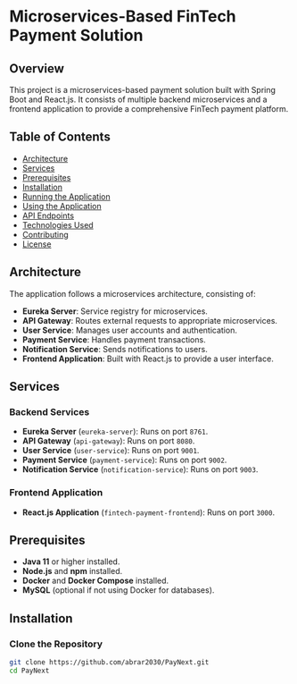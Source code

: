# Microservices-Based FinTech Payment Solution

## Overview

This project is a microservices-based payment solution built with Spring Boot and React.js. It consists of multiple backend microservices and a frontend application to provide a comprehensive FinTech payment platform.

## Table of Contents

- [Architecture](#architecture)
- [Services](#services)
- [Prerequisites](#prerequisites)
- [Installation](#installation)
- [Running the Application](#running-the-application)
- [Using the Application](#using-the-application)
- [API Endpoints](#api-endpoints)
- [Technologies Used](#technologies-used)
- [Contributing](#contributing)
- [License](#license)

## Architecture

The application follows a microservices architecture, consisting of:

- **Eureka Server**: Service registry for microservices.
- **API Gateway**: Routes external requests to appropriate microservices.
- **User Service**: Manages user accounts and authentication.
- **Payment Service**: Handles payment transactions.
- **Notification Service**: Sends notifications to users.
- **Frontend Application**: Built with React.js to provide a user interface.

## Services

### Backend Services

- **Eureka Server** (`eureka-server`): Runs on port `8761`.
- **API Gateway** (`api-gateway`): Runs on port `8080`.
- **User Service** (`user-service`): Runs on port `9001`.
- **Payment Service** (`payment-service`): Runs on port `9002`.
- **Notification Service** (`notification-service`): Runs on port `9003`.

### Frontend Application

- **React.js Application** (`fintech-payment-frontend`): Runs on port `3000`.

## Prerequisites

- **Java 11** or higher installed.
- **Node.js** and **npm** installed.
- **Docker** and **Docker Compose** installed.
- **MySQL** (optional if not using Docker for databases).

## Installation

### Clone the Repository

```bash
git clone https://github.com/abrar2030/PayNext.git
cd PayNext
